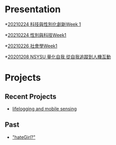 # Presentation

*[20210224 科技與性別化創新Week 1](https://docs.google.com/presentation/d/e/2PACX-1vTnXy4-CFI7CvsbsyaovymO7vtpCPUccRxhfMQiCu4Wv33abKJv2GI4JqI0Bx3rObiGogBDbdLEay0m/pub?start=false&loop=false&delayms=3000)

*[20210224 性別與科技Week1 ]()

*[20210226 社會學Week1]()

*[20201208 NSYSU 量化自我 從自我追蹤到人機互動]()

# Projects

## Recent Projects
* [lifelogging and mobile sensing]()

## Past
* ["hateGirl?"]()


